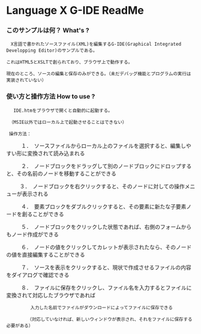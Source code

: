 # Language X G-IDE ReadMe

### このサンプルは何？ What's ?

    　X言語で書かれたソースファイル(XML)を編集するG-IDE(Graphical Integrated Developping Editor)のサンプルである。
    
    これはHTML5とXSLTで創られており、ブラウザ上で動作する。
    
    現在のところ、ソースの編集と保存のみができる。（未だデバッグ機能とプログラムの実行は実装されていない）

### 使い方と操作方法 How to use ?

     　IDE.htmをブラウザで開くと自動的に起動する。
     
     （MSIE以外ではローカル上で起動させることはできない）
     
     操作方法：
     
           １．　ソースファイルからローカル上のファイルを選択すると、編集しやすい形に変換されて読み込まれる

           ２．　ノードブロックをドラッグして別のノードブロックにドロップすると、その名前のノードを移動することができる

           ３．　ノードブロックを右クリックすると、そのノードに対しての操作メニューが表示される

           ４．　要素ブロックをダブルクリックすると、その要素に新たな子要素ノードを創ることができる

           ５．　ノードブロックをクリックした状態であれば、右側のフォームからもノード作成ができる

           ６．　ノードの値をクリックしてカレットが表示されたなら、そのノードの値を直接編集することができる

           ７．　ソースを表示をクリックすると、現状で作成させるファイルの内容をダイアログで確認できる

           ８．　ファイルに保存をクリックし、ファイル名を入力するとファイルに変換されて対応したブラウザであれば

        　　　入力した名前でファイルがダウンロードによってファイルに保存できる

           　（対応していなければ、新しいウィンドウが表示され、それをファイルに保存する必要がある）

